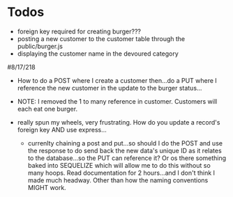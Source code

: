 # Todos 

* foreign key required for creating burger??? 
* posting a new customer to the customer table through the public/burger.js
* displaying the customer name in the devoured category

#8/17/218
* How to do a POST where I create a customer then...do a PUT where I reference the new customer in the update to the burger status...

* NOTE: I removed the 1 to many reference in customer. Customers will each eat one burger. 

* really spun my wheels, very frustrating. How do you update a record's foreign key AND use express...
    * currenlty chaining a post and put...so should I do the POST and use the response to do send back the new data's unique ID as it relates to the database...so the PUT can reference it? Or os there something baked into SEQUELIZE which will allow me to do this without so many hoops. Read documentation for 2 hours...and I don't think I made much headway. Other than how the naming conventions MIGHT work. 
